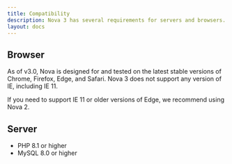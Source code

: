 ```yaml
---
title: Compatibility
description: Nova 3 has several requirements for servers and browsers.
layout: docs
---
```


## Browser

As of v3.0, Nova is designed for and tested on the latest stable versions of Chrome, Firefox, Edge, and Safari. Nova 3 does not support any version of IE, including IE 11.

If you need to support IE 11 or older versions of Edge, we recommend using Nova 2.

## Server

- PHP 8.1 or higher
- MySQL 8.0 or higher
